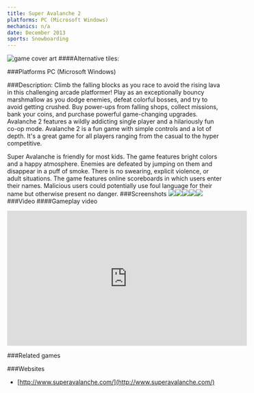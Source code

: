 ```yaml
---
title: Super Avalanche 2
platforms: PC (Microsoft Windows)
mechanics: n/a
date: December 2013
sports: Snowboarding
---
```

![game cover art](//images.igdb.com/igdb/image/upload/t_cover_big/jrjycyq9l9a8qdqsokdu.jpg "Logo Title Text 1")
####Alternative tiles:

###Platforms
PC (Microsoft Windows)

###Description:
Climb the falling blocks as you race to avoid the rising lava in this challenging arcade platformer!
Play as an exceptionally bouncy marshmallow as you dodge enemies, defeat colorful bosses, and try to avoid getting crushed. Buy power-ups from falling shops, collect missions, bank your coins, and purchase powerful game-changing upgrades.
Avalanche 2 features a wildly addicting single player and a hilariously fun co-op mode. Avalanche 2 is a fun game with simple controls and a lot of depth. It's a great game for all players ranging from the casual to the hyper competitive.

Super Avalanche is friendly for most kids.
The game features bright colors and a happy atmosphere. Enemies are defeated by jumping on them and disappear in a puff of smoke. There is no swearing, explicit violence, or adult situations.
The game features online scoreboards in which users enter their names. Malicious users could potentially use foul language for their name but otherwise present no danger.
###Screenshots
<a target="_blank" rel="noopener noreferrer" href="//images.igdb.com/igdb/image/upload/t_cover_big/pjlxskg2n7yzu6ivtku0.jpg"><img src="//images.igdb.com/igdb/image/upload/t_thumb/pjlxskg2n7yzu6ivtku0.jpg"/></a><a target="_blank" rel="noopener noreferrer" href="//images.igdb.com/igdb/image/upload/t_cover_big/s00uuthhuamgmoxqfpbs.jpg"><img src="//images.igdb.com/igdb/image/upload/t_thumb/s00uuthhuamgmoxqfpbs.jpg"/></a><a target="_blank" rel="noopener noreferrer" href="//images.igdb.com/igdb/image/upload/t_cover_big/zxzwzbjva7rs0dtykkms.jpg"><img src="//images.igdb.com/igdb/image/upload/t_thumb/zxzwzbjva7rs0dtykkms.jpg"/></a><a target="_blank" rel="noopener noreferrer" href="//images.igdb.com/igdb/image/upload/t_cover_big/wld23m51s0jqturhaesj.jpg"><img src="//images.igdb.com/igdb/image/upload/t_thumb/wld23m51s0jqturhaesj.jpg"/></a><a target="_blank" rel="noopener noreferrer" href="//images.igdb.com/igdb/image/upload/t_cover_big/uawhwsfr6u4vt6kqoh0y.jpg"><img src="//images.igdb.com/igdb/image/upload/t_thumb/uawhwsfr6u4vt6kqoh0y.jpg"/></a>
###Video
####Gameplay video

<iframe width="560" height="315" src="https://www.youtube.com/embed/Dp-3ddmMv_Y" frameborder="0" allowfullscreen></iframe>

###Related games

###Websites
* [http://www.superavalanche.com/](http://www.superavalanche.com/)
